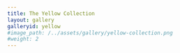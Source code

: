 ```yaml
---
title: The Yellow Collection
layout: gallery
galleryid: yellow
#image_path: /../assets/gallery/yellow-collection.png
#weight: 2
---
```

